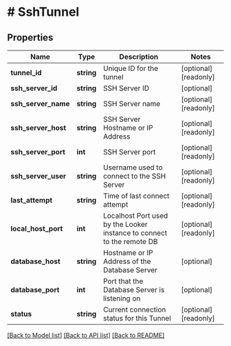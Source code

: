 # # SshTunnel

## Properties

Name | Type | Description | Notes
------------ | ------------- | ------------- | -------------
**tunnel_id** | **string** | Unique ID for the tunnel | [optional] [readonly]
**ssh_server_id** | **string** | SSH Server ID | [optional]
**ssh_server_name** | **string** | SSH Server name | [optional] [readonly]
**ssh_server_host** | **string** | SSH Server Hostname or IP Address | [optional] [readonly]
**ssh_server_port** | **int** | SSH Server port | [optional] [readonly]
**ssh_server_user** | **string** | Username used to connect to the SSH Server | [optional] [readonly]
**last_attempt** | **string** | Time of last connect attempt | [optional] [readonly]
**local_host_port** | **int** | Localhost Port used by the Looker instance to connect to the remote DB | [optional] [readonly]
**database_host** | **string** | Hostname or IP Address of the Database Server | [optional]
**database_port** | **int** | Port that the Database Server is listening on | [optional]
**status** | **string** | Current connection status for this Tunnel | [optional] [readonly]

[[Back to Model list]](../../README.md#models) [[Back to API list]](../../README.md#endpoints) [[Back to README]](../../README.md)
